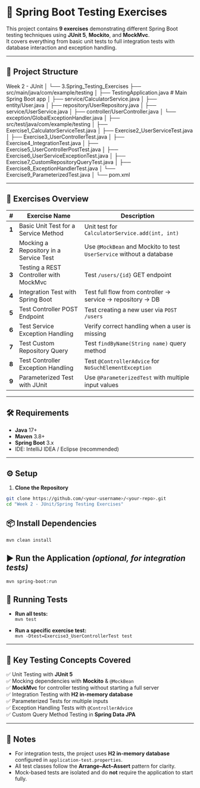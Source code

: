 # 🧪 Spring Boot Testing Exercises  

This project contains **9 exercises** demonstrating different Spring Boot testing techniques using **JUnit 5**, **Mockito**, and **MockMvc**.  
It covers everything from basic unit tests to full integration tests with database interaction and exception handling.  

---

## 📂 Project Structure  

Week 2 - JUnit
│
└── 3.Spring_Testing_Exercises
├── src/main/java/com/example/testing
│ ├── TestingApplication.java # Main Spring Boot app
│ ├── service/CalculatorService.java
│ ├── entity/User.java
│ ├── repository/UserRepository.java
│ ├── service/UserService.java
│ ├── controller/UserController.java
│ └── exception/GlobalExceptionHandler.java
│
├── src/test/java/com/example/testing
│ ├── Exercise1_CalculatorServiceTest.java
│ ├── Exercise2_UserServiceTest.java
│ ├── Exercise3_UserControllerTest.java
│ ├── Exercise4_IntegrationTest.java
│ ├── Exercise5_UserControllerPostTest.java
│ ├── Exercise6_UserServiceExceptionTest.java
│ ├── Exercise7_CustomRepositoryQueryTest.java
│ ├── Exercise8_ExceptionHandlerTest.java
│ └── Exercise9_ParameterizedTest.java
│
└── pom.xml


---

## 📌 Exercises Overview  

| #  | Exercise Name | Description |
|----|--------------|-------------|
| **1** | Basic Unit Test for a Service Method | Unit test for `CalculatorService.add(int, int)` |
| **2** | Mocking a Repository in a Service Test | Use `@MockBean` and Mockito to test `UserService` without a database |
| **3** | Testing a REST Controller with MockMvc | Test `/users/{id}` GET endpoint |
| **4** | Integration Test with Spring Boot | Test full flow from controller → service → repository → DB |
| **5** | Test Controller POST Endpoint | Test creating a new user via `POST /users` |
| **6** | Test Service Exception Handling | Verify correct handling when a user is missing |
| **7** | Test Custom Repository Query | Test `findByName(String name)` query method |
| **8** | Test Controller Exception Handling | Test `@ControllerAdvice` for `NoSuchElementException` |
| **9** | Parameterized Test with JUnit | Use `@ParameterizedTest` with multiple input values |

---

## 🛠 Requirements  

- **Java** 17+  
- **Maven** 3.8+  
- **Spring Boot** 3.x  
- IDE: IntelliJ IDEA / Eclipse (recommended)  

---

## ⚙️ Setup  

1. **Clone the Repository**  
```bash
git clone https://github.com/<your-username>/<your-repo>.git
cd "Week 2 - JUnit/Spring Testing Exercises"
```
## 📦 Install Dependencies
`mvn clean install`

## ▶️ Run the Application *(optional, for integration tests)*
`mvn spring-boot:run`

## 🧪 Running Tests
- **Run all tests:**  
  `mvn test`

- **Run a specific exercise test:**  
  `mvn -Dtest=Exercise3_UserControllerTest test`

---

## 📖 Key Testing Concepts Covered
✅ Unit Testing with **JUnit 5**  
✅ Mocking dependencies with **Mockito** & `@MockBean`  
✅ **MockMvc** for controller testing without starting a full server  
✅ Integration Testing with **H2 in-memory database**  
✅ Parameterized Tests for multiple inputs  
✅ Exception Handling Tests with `@ControllerAdvice`  
✅ Custom Query Method Testing in **Spring Data JPA**  

---

## 📌 Notes
- For integration tests, the project uses **H2 in-memory database** configured in `application-test.properties`.  
- All test classes follow the **Arrange–Act–Assert** pattern for clarity.  
- Mock-based tests are isolated and do **not** require the application to start fully.  

